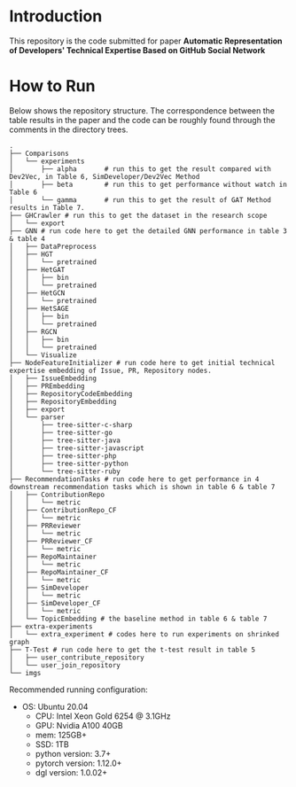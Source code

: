 # Introduction
This repository is the code submitted for paper **Automatic Representation of Developers' Technical Expertise Based on GitHub Social Network**

# How to Run
Below shows the repository structure. The correspondence between the table results in the paper and the code can be roughly found through the  comments in the directory trees.
```
.
├── Comparisons
│   └── experiments
│       ├── alpha		# run this to get the result compared with Dev2Vec, in Table 6, SimDeveloper/Dev2Vec Method
│       ├── beta		# run this to get performance without watch in Table 6
│       └── gamma		# run this to get the result of GAT Method results in Table 7. 
├── GHCrawler # run this to get the dataset in the research scope
│   └── export
├── GNN # run code here to get the detailed GNN performance in table 3 & table 4
│   ├── DataPreprocess
│   ├── HGT
│   │   └── pretrained
│   ├── HetGAT
│   │   ├── bin
│   │   └── pretrained
│   ├── HetGCN
│   │   └── pretrained
│   ├── HetSAGE
│   │   ├── bin
│   │   └── pretrained
│   ├── RGCN
│   │   ├── bin
│   │   └── pretrained
│   └── Visualize
├── NodeFeatureInitializer # run code here to get initial technical expertise embedding of Issue, PR, Repository nodes.
│   ├── IssueEmbedding
│   ├── PREmbedding
│   ├── RepositoryCodeEmbedding
│   ├── RepositoryEmbedding
│   ├── export
│   └── parser
│       ├── tree-sitter-c-sharp
│       ├── tree-sitter-go
│       ├── tree-sitter-java
│       ├── tree-sitter-javascript
│       ├── tree-sitter-php
│       ├── tree-sitter-python
│       └── tree-sitter-ruby
├── RecommendationTasks # run code here to get performance in 4 downstream recommendation tasks which is shown in table 6 & table 7
│   ├── ContributionRepo
│   │   └── metric
│   ├── ContributionRepo_CF
│   │   └── metric
│   ├── PRReviewer
│   │   └── metric
│   ├── PRReviewer_CF
│   │   └── metric
│   ├── RepoMaintainer
│   │   └── metric
│   ├── RepoMaintainer_CF
│   │   └── metric
│   ├── SimDeveloper
│   │   └── metric
│   ├── SimDeveloper_CF
│   │   └── metric
│   └── TopicEmbedding # the baseline method in table 6 & table 7
├── extra-experiments
│   └── extra_experiment # codes here to run experiments on shrinked graph
├── T-Test # run code here to get the t-test result in table 5
│   ├── user_contribute_repository
│   └── user_join_repository
└── imgs
```
Recommended running configuration:
  - OS: Ubuntu 20.04 
	- CPU: Intel Xeon Gold 6254 @ 3.1GHz
	- GPU: Nvidia A100 40GB
	- mem: 125GB+
	- SSD: 1TB
	- python version: 3.7+ 
	- pytorch version: 1.12.0+
	- dgl version: 1.0.02+ 

